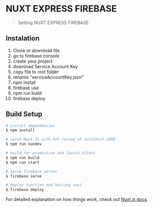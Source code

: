 # NUXT EXPRESS FIREBASE

> Setting NUXT EXPRESS FIREBASE

## Instalation

1. Clone or download file
2. go to firebase console
3. create your project
4. download Service Account Key
5. copy file to root folder
6. rename "serviceAccountKey.json"
7. npm install
8. firebase use <YOUR-PROJECT-ID>
9. npm run build
10. firebase deploy

## Build Setup


``` bash
# install dependencies
$ npm install

# serve Nuxt Js with hot reload at localhost:3000
$ npm run nuxdev

# build for production and launch client
$ npm run build
$ npm run start

# serve firebase server
$ firebase serve

# deploy function and hosting nuxt
$ firebase deploy
```

For detailed explanation on how things work, check out [Nuxt.js docs](https://nuxtjs.org).
